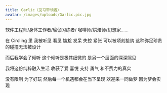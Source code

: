 ```yaml
---
title: Garlic（见习带领者）
avatar: /images/uploads/Garlic.pic.jpg
---
```


软件⼯程师/身体⼯作者/瑜伽习练者/ 咖啡师/烘焙师/幻想家……

在 Circling ⾥ 我被听⻅ 看⻅ 尴尬 发呆 失控 紧张 可以被顷刻接纳 这种弥⾜珍贵的碰撞⽆法被设计

⽽后我学会了倾听 这个倾听是极其细微的 是另⼀个层⾯的深深照⻅

我将这份纯粹融⼊⽣活 收获了爱 喜悦 ⽀持 勇⽓ 和不费⼒的真实

没有限制 为了好玩 然后每⼀个机遇都会在当下呈现 欢迎来⼀同做梦 因为梦会实现
